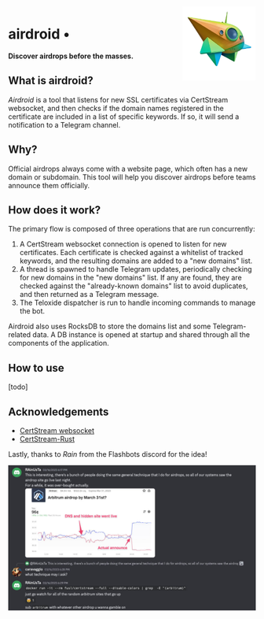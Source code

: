 <img align="right" width="150" height="150" top="100" src="./assets/airdroid.png">

# airdroid •

**Discover airdrops before the masses.**

## What is airdroid?

_Airdroid_ is a tool that listens for new SSL certificates via CertStream websocket, and then checks if the domain names registered in the certificate are included in a list of specific keywords. If so, it will send a notification to a Telegram channel.

## Why?

Official airdrops always come with a website page, which often has a new domain or subdomain. This tool will help you discover airdrops before teams announce them officially.

## How does it work?

The primary flow is composed of three operations that are run concurrently:

1. A CertStream websocket connection is opened to listen for new certificates. Each certificate is checked against a whitelist of tracked keywords, and the resulting domains are added to a "new domains" list.
2. A thread is spawned to handle Telegram updates, periodically checking for new domains in the "new domains" list. If any are found, they are checked against the "already-known domains" list to avoid duplicates, and then returned as a Telegram message.
3. The Teloxide dispatcher is run to handle incoming commands to manage the bot.

Airdroid also uses RocksDB to store the domains list and some Telegram-related data. A DB instance is opened at startup and shared through all the components of the application.

## How to use

[todo]

## Acknowledgements

- [CertStream websocket](https://certstream.calidog.io/)
- [CertStream-Rust](https://github.com/hrbrmstr/certstream-rust)

Lastly, thanks to _Rain_ from the Flashbots discord for the idea!

![rain_flashbots](./assets/rainusta_flashbots.jpg)
